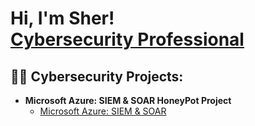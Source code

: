 <h1>Hi, I'm Sher! <br/><a href="https://www.linkedin.com/in/khan-sher/">Cybersecurity Professional</a>

<h2>👨‍💻 Cybersecurity Projects:</h2>

- <b>Microsoft Azure: SIEM & SOAR HoneyPot Project</b>
  - [Microsoft Azure: SIEM & SOAR](https://github.com/skhan207/skhan207-)





<!--
 ```diff
- text in red
+ text in green
! text in orange
# text in gray
@@ text in purple (and bold)@@
```
--!>
